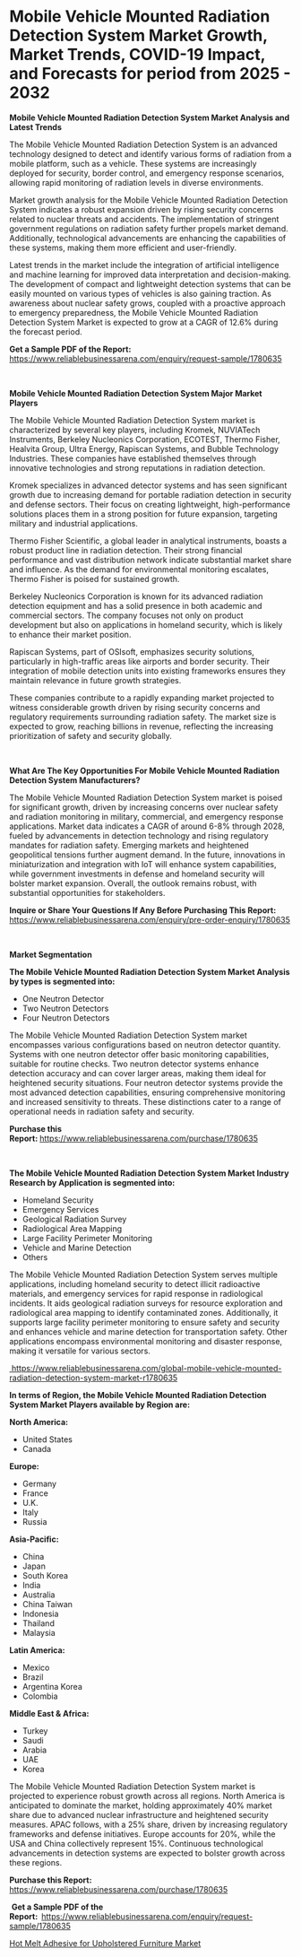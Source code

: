 <p><h1>Mobile Vehicle Mounted Radiation Detection System Market Growth, Market Trends, COVID-19 Impact, and Forecasts for period from 2025 - 2032</h1></p><p><strong>Mobile Vehicle Mounted Radiation Detection System Market Analysis and Latest Trends</strong></p>
<p><p>The Mobile Vehicle Mounted Radiation Detection System is an advanced technology designed to detect and identify various forms of radiation from a mobile platform, such as a vehicle. These systems are increasingly deployed for security, border control, and emergency response scenarios, allowing rapid monitoring of radiation levels in diverse environments. </p><p>Market growth analysis for the Mobile Vehicle Mounted Radiation Detection System indicates a robust expansion driven by rising security concerns related to nuclear threats and accidents. The implementation of stringent government regulations on radiation safety further propels market demand. Additionally, technological advancements are enhancing the capabilities of these systems, making them more efficient and user-friendly.</p><p>Latest trends in the market include the integration of artificial intelligence and machine learning for improved data interpretation and decision-making. The development of compact and lightweight detection systems that can be easily mounted on various types of vehicles is also gaining traction. As awareness about nuclear safety grows, coupled with a proactive approach to emergency preparedness, the Mobile Vehicle Mounted Radiation Detection System Market is expected to grow at a CAGR of 12.6% during the forecast period.</p></p>
<p><strong>Get a Sample PDF of the Report:&nbsp;</strong> <a href="https://www.reliablebusinessarena.com/enquiry/request-sample/1780635?utm_campaign=2515&utm_medium=2&utm_source=Github&utm_content=ia&utm_term=25032025&utm_id=mobile-vehicle-mounted-radiation-detection-system">https://www.reliablebusinessarena.com/enquiry/request-sample/1780635</a></p>
<p>&nbsp;</p>
<p><strong>Mobile Vehicle Mounted Radiation Detection System Major Market Players</strong></p>
<p><p>The Mobile Vehicle Mounted Radiation Detection System market is characterized by several key players, including Kromek, NUVIATech Instruments, Berkeley Nucleonics Corporation, ECOTEST, Thermo Fisher, Healvita Group, Ultra Energy, Rapiscan Systems, and Bubble Technology Industries. These companies have established themselves through innovative technologies and strong reputations in radiation detection.</p><p>Kromek specializes in advanced detector systems and has seen significant growth due to increasing demand for portable radiation detection in security and defense sectors. Their focus on creating lightweight, high-performance solutions places them in a strong position for future expansion, targeting military and industrial applications.</p><p>Thermo Fisher Scientific, a global leader in analytical instruments, boasts a robust product line in radiation detection. Their strong financial performance and vast distribution network indicate substantial market share and influence. As the demand for environmental monitoring escalates, Thermo Fisher is poised for sustained growth.</p><p>Berkeley Nucleonics Corporation is known for its advanced radiation detection equipment and has a solid presence in both academic and commercial sectors. The company focuses not only on product development but also on applications in homeland security, which is likely to enhance their market position.</p><p>Rapiscan Systems, part of OSIsoft, emphasizes security solutions, particularly in high-traffic areas like airports and border security. Their integration of mobile detection units into existing frameworks ensures they maintain relevance in future growth strategies.</p><p>These companies contribute to a rapidly expanding market projected to witness considerable growth driven by rising security concerns and regulatory requirements surrounding radiation safety. The market size is expected to grow, reaching billions in revenue, reflecting the increasing prioritization of safety and security globally.</p></p>
<p>&nbsp;</p>
<p><strong>What Are The Key Opportunities For Mobile Vehicle Mounted Radiation Detection System Manufacturers?</strong></p>
<p><p>The Mobile Vehicle Mounted Radiation Detection System market is poised for significant growth, driven by increasing concerns over nuclear safety and radiation monitoring in military, commercial, and emergency response applications. Market data indicates a CAGR of around 6-8% through 2028, fueled by advancements in detection technology and rising regulatory mandates for radiation safety. Emerging markets and heightened geopolitical tensions further augment demand. In the future, innovations in miniaturization and integration with IoT will enhance system capabilities, while government investments in defense and homeland security will bolster market expansion. Overall, the outlook remains robust, with substantial opportunities for stakeholders.</p></p>
<p><strong>Inquire or Share Your Questions If Any Before Purchasing This Report:</strong> <a href="https://www.reliablebusinessarena.com/enquiry/pre-order-enquiry/1780635?utm_campaign=2515&utm_medium=2&utm_source=Github&utm_content=ia&utm_term=25032025&utm_id=mobile-vehicle-mounted-radiation-detection-system">https://www.reliablebusinessarena.com/enquiry/pre-order-enquiry/1780635</a></p>
<p>&nbsp;</p>
<p><strong>Market Segmentation</strong></p>
<p><strong>The Mobile Vehicle Mounted Radiation Detection System Market Analysis by types is segmented into:</strong></p>
<p><ul><li>One Neutron Detector</li><li>Two Neutron Detectors</li><li>Four Neutron Detectors</li></ul></p>
<p><p>The Mobile Vehicle Mounted Radiation Detection System market encompasses various configurations based on neutron detector quantity. Systems with one neutron detector offer basic monitoring capabilities, suitable for routine checks. Two neutron detector systems enhance detection accuracy and can cover larger areas, making them ideal for heightened security situations. Four neutron detector systems provide the most advanced detection capabilities, ensuring comprehensive monitoring and increased sensitivity to threats. These distinctions cater to a range of operational needs in radiation safety and security.</p></p>
<p><strong>Purchase this Report:&nbsp;</strong><a href="https://www.reliablebusinessarena.com/purchase/1780635?utm_campaign=2515&utm_medium=2&utm_source=Github&utm_content=ia&utm_term=25032025&utm_id=mobile-vehicle-mounted-radiation-detection-system">https://www.reliablebusinessarena.com/purchase/1780635</a></p>
<p>&nbsp;</p>
<p><strong>The Mobile Vehicle Mounted Radiation Detection System Market Industry Research by Application is segmented into:</strong></p>
<p><ul><li>Homeland Security</li><li>Emergency Services</li><li>Geological Radiation Survey</li><li>Radiological Area Mapping</li><li>Large Facility Perimeter Monitoring</li><li>Vehicle and Marine Detection</li><li>Others</li></ul></p>
<p><p>The Mobile Vehicle Mounted Radiation Detection System serves multiple applications, including homeland security to detect illicit radioactive materials, and emergency services for rapid response in radiological incidents. It aids geological radiation surveys for resource exploration and radiological area mapping to identify contaminated zones. Additionally, it supports large facility perimeter monitoring to ensure safety and security and enhances vehicle and marine detection for transportation safety. Other applications encompass environmental monitoring and disaster response, making it versatile for various sectors.</p></p>
<p><a href="https://www.reliablebusinessarena.com/global-mobile-vehicle-mounted-radiation-detection-system-market-r1780635?utm_campaign=2515&utm_medium=2&utm_source=Github&utm_content=ia&utm_term=25032025&utm_id=mobile-vehicle-mounted-radiation-detection-system">&nbsp;https://www.reliablebusinessarena.com/global-mobile-vehicle-mounted-radiation-detection-system-market-r1780635</a></p>
<p><strong>In terms of Region, the Mobile Vehicle Mounted Radiation Detection System Market Players available by Region are:</strong></p>
<p>
    <p> <strong> North America: </strong>
        <ul>
            <li>United States</li>
            <li>Canada</li>
        </ul>
        </p> 
    <p> <strong> Europe: </strong>
        <ul>
            <li>Germany</li>
            <li>France</li>
            <li>U.K.</li>
            <li>Italy</li>
            <li>Russia</li>
        </ul>
        </p> 
    <p> <strong> Asia-Pacific: </strong>
        <ul>
            <li>China</li>
            <li>Japan</li>
            <li>South Korea</li>
            <li>India</li>
            <li>Australia</li>
            <li>China Taiwan</li>
            <li>Indonesia</li>
            <li>Thailand</li>
            <li>Malaysia</li>
        </ul>
        </p> 
    <p> <strong> Latin America: </strong>
        <ul>
            <li>Mexico</li>
            <li>Brazil</li>
            <li>Argentina Korea</li>
            <li>Colombia</li>
        </ul>
        </p> 
    <p> <strong> Middle East & Africa: </strong>
        <ul>
            <li>Turkey</li>
            <li>Saudi</li>
            <li>Arabia</li>
            <li>UAE</li>
            <li>Korea</li>
        </ul>
    </p>
    </p>
<p><p>The Mobile Vehicle Mounted Radiation Detection System market is projected to experience robust growth across all regions. North America is anticipated to dominate the market, holding approximately 40% market share due to advanced nuclear infrastructure and heightened security measures. APAC follows, with a 25% share, driven by increasing regulatory frameworks and defense initiatives. Europe accounts for 20%, while the USA and China collectively represent 15%. Continuous technological advancements in detection systems are expected to bolster growth across these regions.</p></p>
<p><strong>Purchase this Report: </strong><a href="https://www.reliablebusinessarena.com/purchase/1780635?utm_campaign=2515&utm_medium=2&utm_source=Github&utm_content=ia&utm_term=25032025&utm_id=mobile-vehicle-mounted-radiation-detection-system">https://www.reliablebusinessarena.com/purchase/1780635</a></p>
<p>&nbsp;<strong>Get a Sample PDF of the Report:&nbsp;&nbsp;</strong><a href="https://www.reliablebusinessarena.com/enquiry/request-sample/1780635?utm_campaign=2515&utm_medium=2&utm_source=Github&utm_content=ia&utm_term=25032025&utm_id=mobile-vehicle-mounted-radiation-detection-system">https://www.reliablebusinessarena.com/enquiry/request-sample/1780635</a></p>
<p><strong></strong></p>
<p><p><a href="https://github.com/leopardmicheal7019/Market-Research-Report-List-1/blob/main/hot-melt-adhesive-for-upholstered-furniture-market.md?utm_campaign=2515&utm_medium=2&utm_source=Github&utm_content=ia&utm_term=25032025&utm_id=mobile-vehicle-mounted-radiation-detection-system">Hot Melt Adhesive for Upholstered Furniture Market</a></p></p>
